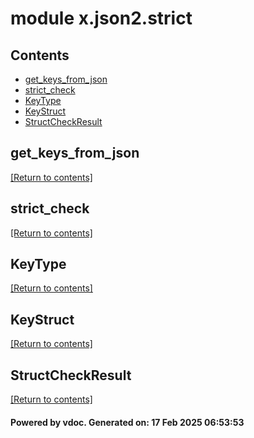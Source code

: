# module x.json2.strict


## Contents
- [get_keys_from_json](#get_keys_from_json)
- [strict_check](#strict_check)
- [KeyType](#KeyType)
- [KeyStruct](#KeyStruct)
- [StructCheckResult](#StructCheckResult)

## get_keys_from_json
[[Return to contents]](#Contents)

## strict_check
[[Return to contents]](#Contents)

## KeyType
[[Return to contents]](#Contents)

## KeyStruct
[[Return to contents]](#Contents)

## StructCheckResult
[[Return to contents]](#Contents)

#### Powered by vdoc. Generated on: 17 Feb 2025 06:53:53
